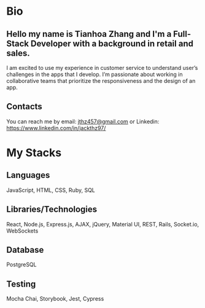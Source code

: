 # Bio

## Hello my name is Tianhoa Zhang and I'm a Full-Stack Developer with a background in retail and sales. 
I am excited to use my experience in customer service to understand user’s challenges in the apps that I develop. I’m passionate about working in collaborative teams that prioritize the responsiveness and the design of an app.

## Contacts
You can reach me by email: jthz457@gmail.com or Linkedin: https://www.linkedin.com/in/jackthz97/

# My Stacks
## Languages
JavaScript, HTML, CSS, Ruby, SQL

## Libraries/Technologies
React, Node.js, Express.js, AJAX, jQuery, Material UI, REST, Rails, Socket.io, WebSockets

## Database
PostgreSQL

## Testing
Mocha Chai, Storybook, Jest, Cypress
